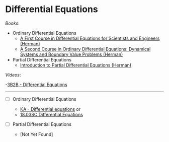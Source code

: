 # Differential Equations

_Books_:

- Ordinary Differential Equations
  - [A First Course in Differential Equations for Scientists and Engineers (Herman)](<https://math.libretexts.org/Bookshelves/Differential_Equations/A_First_Course_in_Differential_Equations_for_Scientists_and_Engineers_(Herman)>)
  - [A Second Course in Ordinary Differential Equations: Dynamical Systems and Boundary Value Problems (Herman)](<https://math.libretexts.org/Bookshelves/Differential_Equations/A_Second_Course_in_Ordinary_Differential_Equations%3A_Dynamical_Systems_and_Boundary_Value_Problems_(Herman)>)
- Partial Differential Equations
  - [Introduction to Partial Differential Equations (Herman)](<https://math.libretexts.org/Bookshelves/Differential_Equations/Introduction_to_Partial_Differential_Equations_(Herman)>)

_Videos_:

  -[3B2B - Differential Equations](https://www.3blue1brown.com/topics/differential-equations)

---

- [ ] Ordinary Differential Equations

  - [KA - Differential equations](https://www.khanacademy.org/math/differential-equations)
    or
  - [18.03SC Differential Equations](https://ocw.mit.edu/courses/18-03sc-differential-equations-fall-2011/)

- [ ] Partial Differential Equations
  - [Not Yet Found]
